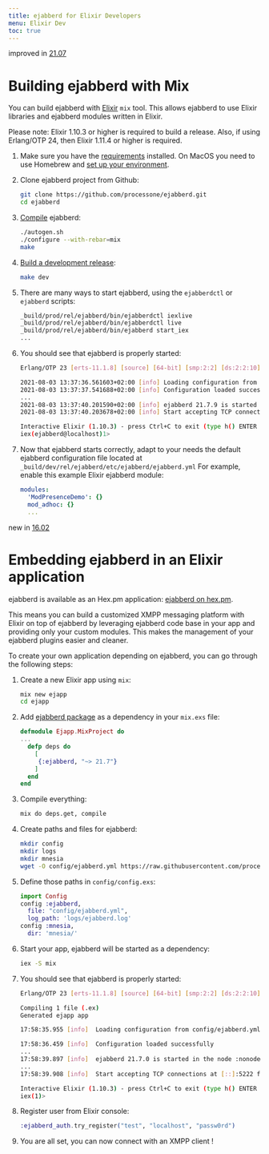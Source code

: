 ```yaml
---
title: ejabberd for Elixir Developers
menu: Elixir Dev
toc: true
---
```


<div class="note-down">improved in <a href="/archive/21_07/">21.07</a></div>

# Building ejabberd with Mix

You can build ejabberd with [Elixir](https://elixir-lang.org/) `mix` tool.
This allows ejabberd to use Elixir libraries
and ejabberd modules written in Elixir.

Please note: Elixir 1.10.3 or higher is required to build a release.
Also, if using Erlang/OTP 24, then Elixir 1.11.4 or higher is required.

<!--- Code blocks in lists have indentation of 3 spaces at first ~~~ -->

1. Make sure you have the
   [requirements](/admin/installation/#requirements)
   installed. On MacOS you need to use Homebrew and
   [set up your environment](/admin/installation/#macos).

1. Clone ejabberd project from Github:

    ~~~ bash
    git clone https://github.com/processone/ejabberd.git
    cd ejabberd
    ~~~

1.  [Compile](/admin/installation/#compilation) ejabberd:

    ~~~ bash
    ./autogen.sh
    ./configure --with-rebar=mix
    make
    ~~~

1. [Build a development release](/admin/installation/#development-release):

    ~~~ bash
    make dev
    ~~~

1. There are many ways to start ejabberd, using the `ejabberdctl` or `ejabberd` scripts:

    ~~~ bash
    _build/prod/rel/ejabberd/bin/ejabberdctl iexlive
    _build/prod/rel/ejabberd/bin/ejabberdctl live
    _build/prod/rel/ejabberd/bin/ejabberd start_iex
    ...
    ~~~

1. You should see that ejabberd is properly started:

    ~~~ bash
    Erlang/OTP 23 [erts-11.1.8] [source] [64-bit] [smp:2:2] [ds:2:2:10] [async-threads:1]

    2021-08-03 13:37:36.561603+02:00 [info] Loading configuration from /home/bernar/e/git/ejabberd/_build/dev/rel/ejabberd/etc/ejabberd/ejabberd.yml
    2021-08-03 13:37:37.541688+02:00 [info] Configuration loaded successfully
    ...
    2021-08-03 13:37:40.201590+02:00 [info] ejabberd 21.7.9 is started in the node ejabberd@atenea in 3.86s
    2021-08-03 13:37:40.203678+02:00 [info] Start accepting TCP connections at [::]:5222 for ejabberd_c2s

    Interactive Elixir (1.10.3) - press Ctrl+C to exit (type h() ENTER for help)
    iex(ejabberd@localhost)1>
    ~~~

1. Now that ejabberd starts correctly, adapt to your needs the default ejabberd
   configuration file located at `_build/dev/rel/ejabberd/etc/ejabberd/ejabberd.yml`
   For example, enable this example Elixir ejabberd module:

    ~~~ yaml
    modules:
      'ModPresenceDemo': {}
      mod_adhoc: {}
      ...
    ~~~

<div class="note-down">new in <a href="https://www.process-one.net/blog/ejabberd-16-02-happy-leap-day/">16.02</a></div>

# Embedding ejabberd in an Elixir application

ejabberd is available as an Hex.pm
application: [ejabberd on hex.pm](https://hex.pm/packages/ejabberd).

This means you can build a customized XMPP messaging
platform with Elixir on top of ejabberd by leveraging ejabberd code
base in your app and providing only your custom modules.
This makes the management of your ejabberd plugins easier and cleaner.

To create your own application depending on ejabberd, you can go
through the following steps:


1. Create a new Elixir app using `mix`:

    ~~~ bash
    mix new ejapp
    cd ejapp
    ~~~

1. Add [ejabberd package](https://hex.pm/packages/ejabberd) as a
   dependency in your `mix.exs` file:

    ~~~ elixir
    defmodule Ejapp.MixProject do
    ...
      defp deps do
        [
         {:ejabberd, "~> 21.7"}
        ]
      end
    end
    ~~~

1. Compile everything:

    ~~~ bash
    mix do deps.get, compile
    ~~~

1. Create paths and files for ejabberd:

    ~~~ bash
    mkdir config
    mkdir logs
    mkdir mnesia
    wget -O config/ejabberd.yml https://raw.githubusercontent.com/processone/ejabberd/master/ejabberd.yml.example
    ~~~

1. Define those paths in `config/config.exs`:

    ~~~ elixir
    import Config
    config :ejabberd,
      file: "config/ejabberd.yml",
      log_path: 'logs/ejabberd.log'
    config :mnesia,
      dir: 'mnesia/'
    ~~~

1. Start your app, ejabberd will be started as a dependency:

    ~~~ bash
    iex -S mix
    ~~~

1. You should see that ejabberd is properly started:

    ~~~ bash
    Erlang/OTP 23 [erts-11.1.8] [source] [64-bit] [smp:2:2] [ds:2:2:10] [async-threads:1]
    
    Compiling 1 file (.ex)
    Generated ejapp app
    
    17:58:35.955 [info]  Loading configuration from config/ejabberd.yml
    
    17:58:36.459 [info]  Configuration loaded successfully
    ...
    17:58:39.897 [info]  ejabberd 21.7.0 is started in the node :nonode@nohost in 4.07s
    ...
    17:58:39.908 [info]  Start accepting TCP connections at [::]:5222 for :ejabberd_c2s
    
    Interactive Elixir (1.10.3) - press Ctrl+C to exit (type h() ENTER for help)
    iex(1)>
    ~~~

1. Register user from Elixir console:

    ~~~ elixir
    :ejabberd_auth.try_register("test", "localhost", "passw0rd")
    ~~~

1. You are all set, you can now connect with an XMPP client !
